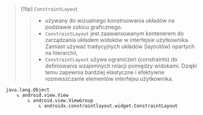 
>[!tip] `ConstraintLayout`
>> - używany do wizualnego konstruowania układów na podstawie szkicu graficznego.
>> - `ConstraintLayout` jest zaawansowanym kontenerem do zarządzania układem widoków w interfejsie użytkownika. Zamiast używać tradycyjnych układów (layoutów) opartych na hierarchii,
>> - `ConstraintLayout` używa ograniczeń (constraints) do definiowania wzajemnych relacji pomiędzy widokami. Dzięki temu zapewnia bardziej elastyczne i efektywne rozmieszczanie elementów interfejsu użytkownika.

```
java.lang.Object
    ↳ android.view.View
        ↳ android.view.ViewGroup
            ↳ androidx.constraintlayout.widget.ConstraintLayout

```














